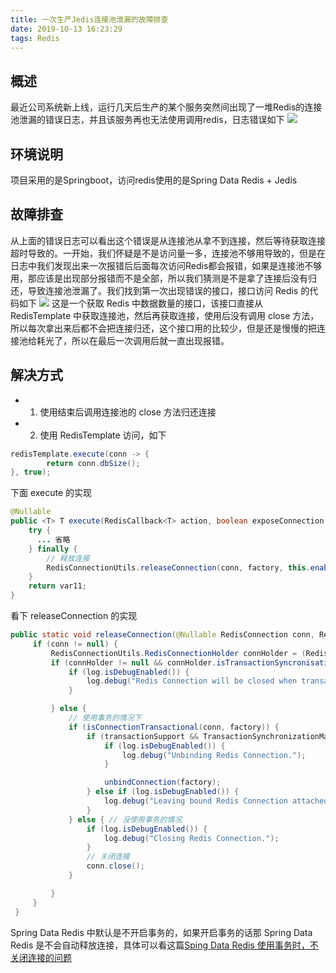 ```yaml
---
title: 一次生产Jedis连接池泄漏的故障排查
date: 2019-10-13 16:23:29
tags: Redis
---
```

## 概述
最近公司系统新上线，运行几天后生产的某个服务突然间出现了一堆Redis的连接池泄漏的错误日志，并且该服务再也无法使用调用redis，日志错误如下
![](/images/redis/jedis-error-log.png)

## 环境说明
项目采用的是Springboot，访问redis使用的是Spring Data Redis + Jedis

## 故障排查
从上面的错误日志可以看出这个错误是从连接池从拿不到连接，然后等待获取连接超时导致的。一开始，我们怀疑是不是访问量一多，连接池不够用导致的，但是在日志中我们发现出来一次报错后后面每次访问Redis都会报错，如果是连接池不够用，那应该是出现部分报错而不是全部，所以我们猜测是不是拿了连接后没有归还，导致连接池泄漏了。我们找到第一次出现错误的接口，接口访问 Redis 的代码如下
![](/images/redis/jedis-error-code.png)
这是一个获取 Redis 中数据数量的接口，该接口直接从 RedisTemplate 中获取连接池，然后再获取连接，使用后没有调用 close 方法，所以每次拿出来后都不会把连接归还，这个接口用的比较少，但是还是慢慢的把连接池给耗光了，所以在最后一次调用后就一直出现报错。

## 解决方式
- 1. 使用结束后调用连接池的 close 方法归还连接
- 2. 使用 RedisTemplate 访问，如下
```java
redisTemplate.execute(conn -> {
        return conn.dbSize();
}, true);
```
下面 execute 的实现
```java
@Nullable
public <T> T execute(RedisCallback<T> action, boolean exposeConnection, boolean pipeline) {
    try {
      ... 省略
    } finally {
        // 释放连接
        RedisConnectionUtils.releaseConnection(conn, factory, this.enableTransactionSupport);
    }
    return var11;
}
```
看下 releaseConnection 的实现
```java
public static void releaseConnection(@Nullable RedisConnection conn, RedisConnectionFactory factory, boolean transactionSupport) {
     if (conn != null) {
         RedisConnectionUtils.RedisConnectionHolder connHolder = (RedisConnectionUtils.RedisConnectionHolder)TransactionSynchronizationManager.getResource(factory);
         if (connHolder != null && connHolder.isTransactionSyncronisationActive()) {
             if (log.isDebugEnabled()) {
                 log.debug("Redis Connection will be closed when transaction finished.");
             }

         } else {
             // 使用事务的情况下
             if (isConnectionTransactional(conn, factory)) {
                 if (transactionSupport && TransactionSynchronizationManager.isCurrentTransactionReadOnly()) {
                     if (log.isDebugEnabled()) {
                         log.debug("Unbinding Redis Connection.");
                     }

                     unbindConnection(factory);
                 } else if (log.isDebugEnabled()) {
                     log.debug("Leaving bound Redis Connection attached.");
                 }
             } else { // 没使用事务的情况
                 if (log.isDebugEnabled()) {
                     log.debug("Closing Redis Connection.");
                 }
                 // 关闭连接
                 conn.close();
             }

         }
     }
 }
```
Spring Data Redis 中默认是不开启事务的，如果开启事务的话那 Spring Data Redis 是不会自动释放连接，具体可以看这篇[Sping Data Redis 使用事务时，不关闭连接的问题](https://blog.csdn.net/LiuHanFanShuang/article/details/52136438)
